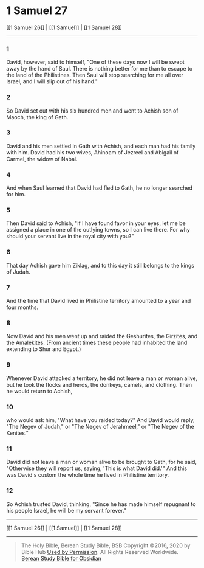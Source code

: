 # 1 Samuel 27

[[1 Samuel 26]] | [[1 Samuel]] | [[1 Samuel 28]]

---

### 1
David, however, said to himself, "One of these days now I will be swept away by the hand of Saul. There is nothing better for me than to escape to the land of the Philistines. Then Saul will stop searching for me all over Israel, and I will slip out of his hand."

### 2
So David set out with his six hundred men and went to Achish son of Maoch, the king of Gath.

### 3
David and his men settled in Gath with Achish, and each man had his family with him. David had his two wives, Ahinoam of Jezreel and Abigail of Carmel, the widow of Nabal.

### 4
And when Saul learned that David had fled to Gath, he no longer searched for him.

### 5
Then David said to Achish, "If I have found favor in your eyes, let me be assigned a place in one of the outlying towns, so I can live there. For why should your servant live in the royal city with you?"

### 6
That day Achish gave him Ziklag, and to this day it still belongs to the kings of Judah.

### 7
And the time that David lived in Philistine territory amounted to a year and four months.

### 8
Now David and his men went up and raided the Geshurites, the Girzites, and the Amalekites. (From ancient times these people had inhabited the land extending to Shur and Egypt.)

### 9
Whenever David attacked a territory, he did not leave a man or woman alive, but he took the flocks and herds, the donkeys, camels, and clothing. Then he would return to Achish,

### 10
who would ask him, "What have you raided today?" And David would reply, "The Negev of Judah," or "The Negev of Jerahmeel," or "The Negev of the Kenites."

### 11
David did not leave a man or woman alive to be brought to Gath, for he said, "Otherwise they will report us, saying, 'This is what David did.'" And this was David's custom the whole time he lived in Philistine territory.

### 12
So Achish trusted David, thinking, "Since he has made himself repugnant to his people Israel, he will be my servant forever."

---

[[1 Samuel 26]] | [[1 Samuel]] | [[1 Samuel 28]]

---

> The Holy Bible, Berean Study Bible, BSB
> Copyright &copy;2016, 2020 by Bible Hub
> [Used by Permission](https://berean.bible/terms.htm). All Rights Reserved Worldwide.
> [Berean Study Bible for Obsidian](https://github.com/gapmiss/berean-study-bible-for-obsidian)

